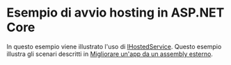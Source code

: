 # <a name="aspnet-core-hosting-startup-sample"></a>Esempio di avvio hosting in ASP.NET Core

In questo esempio viene illustrato l'uso di [IHostedService](https://docs.microsoft.com/dotnet/api/microsoft.aspnetcore.hosting.ihostingstartup). Questo esempio illustra gli scenari descritti in [Migliorare un'app da un assembly esterno](https://docs.microsoft.com/aspnet/core/fundamentals/configuration/platform-specific-configuration).
